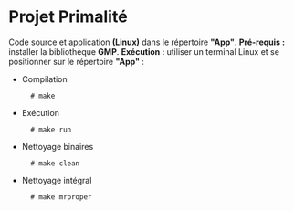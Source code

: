 # Projet Primalité

Code source et application **(Linux)** dans le répertoire **"App"**.
**Pré-requis :** installer la bibliothèque **GMP**. 
**Exécution :** utiliser un terminal Linux et se positionner sur le répertoire **"App"** :  

* Compilation

		# make

* Exécution

		# make run
	
* Nettoyage binaires

		# make clean
		
* Nettoyage intégral
		
		# make mrproper

